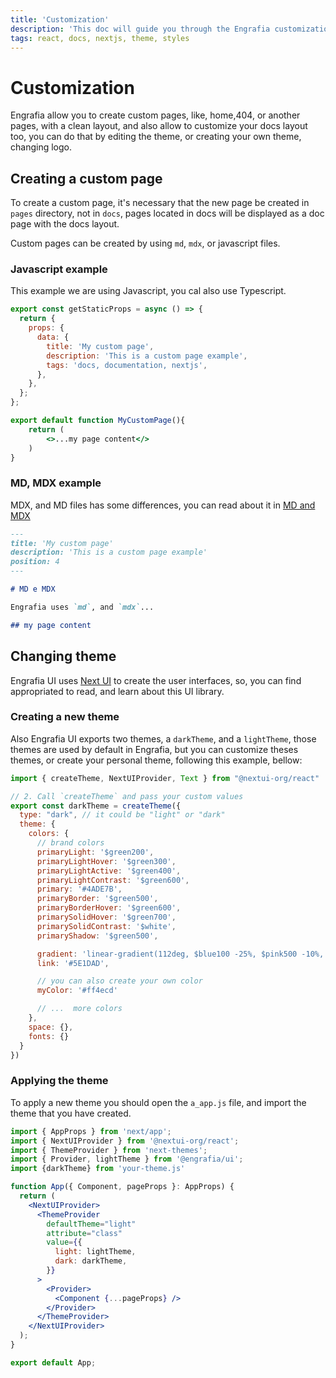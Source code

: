 ```yaml
---
title: 'Customization'
description: 'This doc will guide you through the Engrafia customization, like themes, colors, and pages.'
tags: react, docs, nextjs, theme, styles
---
```


# Customization

Engrafia allow you to create custom pages, like, home,404, or another pages, with a clean layout, and also allow to customize your docs layout too, you can do that by editing the theme, or creating your own theme, changing logo.

## Creating a custom page

To create a custom page, it's necessary that the new page be created in `pages` directory, not in `docs`, pages located in docs will be displayed as a doc page with the docs layout.

Custom pages can be created by using `md`, `mdx`, or javascript files.


### Javascript example
This example we are using Javascript, you cal also use Typescript.

```jsx
export const getStaticProps = async () => {
  return {
    props: {
      data: {
        title: 'My custom page',
        description: 'This is a custom page example',
        tags: 'docs, documentation, nextjs',
      },
    },
  };
};

export default function MyCustomPage(){
    return (
        <>...my page content</>
    )
}
```

### MD, MDX example

MDX, and MD files has some differences, you can read about it in [MD and MDX](/docs/0.1.0/features/md-mdx.en)

```md
---
title: 'My custom page'
description: 'This is a custom page example'
position: 4
---

# MD e MDX

Engrafia uses `md`, and `mdx`...

## my page content
```

## Changing theme

Engrafia UI uses [Next UI](https://nextui.org/) to create the user interfaces, so, you can find appropriated to read, and learn about this UI library.

### Creating a new theme
Also Engrafia UI exports two themes, a `darkTheme`, and a `lightTheme`, those themes are used by default in Engrafia, but you can customize theses themes, or create your personal theme, following this example, bellow:

```js
import { createTheme, NextUIProvider, Text } from "@nextui-org/react"

// 2. Call `createTheme` and pass your custom values
export const darkTheme = createTheme({
  type: "dark", // it could be "light" or "dark"
  theme: {
    colors: {
      // brand colors
      primaryLight: '$green200',
      primaryLightHover: '$green300',
      primaryLightActive: '$green400',
      primaryLightContrast: '$green600',
      primary: '#4ADE7B',
      primaryBorder: '$green500',
      primaryBorderHover: '$green600',
      primarySolidHover: '$green700',
      primarySolidContrast: '$white',
      primaryShadow: '$green500',

      gradient: 'linear-gradient(112deg, $blue100 -25%, $pink500 -10%, $purple500 80%)',
      link: '#5E1DAD',

      // you can also create your own color
      myColor: '#ff4ecd'

      // ...  more colors
    },
    space: {},
    fonts: {}
  }
})
```

### Applying the theme

To apply a new theme you should open the `a_app.js` file, and import the theme that you have created.

```jsx
import { AppProps } from 'next/app';
import { NextUIProvider } from '@nextui-org/react';
import { ThemeProvider } from 'next-themes';
import { Provider, lightTheme } from '@engrafia/ui';
import {darkTheme} from 'your-theme.js'

function App({ Component, pageProps }: AppProps) {
  return (
    <NextUIProvider>
      <ThemeProvider
        defaultTheme="light"
        attribute="class"
        value={{
          light: lightTheme,
          dark: darkTheme,
        }}
      >
        <Provider>
          <Component {...pageProps} />
        </Provider>
      </ThemeProvider>
    </NextUIProvider>
  );
}

export default App;
```